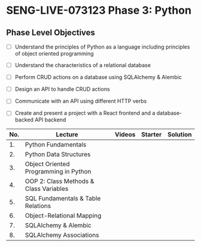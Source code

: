 # SENG-LIVE-073123 Phase 3: Python

## Phase Level Objectives

- [ ] Understand the principles of Python as a language including principles of object oriented programming
- [ ] Understand the characteristics of a relational database
- [ ] Perform CRUD actions on a database using SQLAlchemy & Alembic
- [ ] Design an API to handle CRUD actions
- [ ] Communicate with an API using different HTTP verbs
- [ ] Create and present a project with a React frontend and a database-backed API backend


| No. | Lecture | Videos | Starter | Solution |
| --- | ------- | ------ | ------- | -------- |
| 1. | Python Fundamentals | | | |
| 2. | Python Data Structures | | | |
| 3. | Object Oriented Programming in Python | | | |
| 4. | OOP 2: Class Methods & Class Variables | | | |
| 5. | SQL Fundamentals & Table Relations | | | |
| 6. | Object-Relational Mapping | | | |
| 7. | SQLAlchemy & Alembic | | | |
| 8. | SQLAlchemy Associations | | | |
